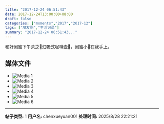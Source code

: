 ```yaml
---
title: "2017-12-24 06:51:43"
date: 2017-12-24T13:00:00+08:00
draft: false
categories: ["moments","2017","2017-12"]
tags: ["朋友圈","生活记录"]
summary: "2017-12-24 06:51:43..."
---
```


和好闺蜜下午茶之🌈虹吸式咖啡壶🌈，闺蜜小🐻在我手上。

## 媒体文件

- ![Media 1](/Moments/photos/2017-12-24/201712240651430.jpg)
- ![Media 2](/Moments/photos/2017-12-24/201712240651431.jpg)
- ![Media 3](/Moments/photos/2017-12-24/201712240651432.jpg)
- ![Media 4](/Moments/photos/2017-12-24/201712240651433.jpg)
- ![Media 5](/Moments/photos/2017-12-24/201712240651434.jpg)
- ![Media 6](/Moments/photos/2017-12-24/201712240651435.jpg)

---

**帖子类型:** 1
**用户名:** chenxueyuan001
**处理时间:** 2025/8/28 22:21:21